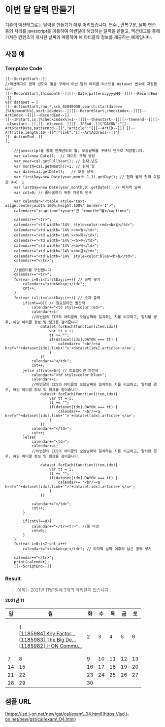 # 이번 달 달력 만들기

기존의 액션태그로는 달력을 만들기가 매우 어려웠습니다.  변수 , 반복구문, 날짜 연산 등의 처리를 javascript를 이용하여 이번달에 해당하는 달력을 만들고, 액션태그를 통해 가져온 컨텐츠의 게시된 날짜와 매핑하여 해 아티클의 정보를 제공하는 예제입니다. &#x20;

## 사용 예&#x20;

### Template Code

```
[[--ScriptStart--]]
//액션태그로 현재 년도와 월을 구해서 이번 달의 아티클 리스트를 dataset 변수에 저장합니다.
[[--RecordStart,thismonth--]][[--Date,pattern:yyyyMM--]][[--RecordEnd--]]
var dataset = [
[[--ActionStart,row:*,sck_03040000,search:startdate==[%thismonth%],sort:id=desc--]][[--RecordStart,checkindex--]][[--ArtIndex--]][[--RecordEnd--]]
[[--IFStart,is:[%checkindex%]=1--]][[--thenstart--]][[--thenend--]][[--elsestart--]],[[--elseend--]][[--IFEnd--]]{"DAYON":"[[--ArtStartDate,pattern:d--]]","article":"[[[--ArtID--]]] [[--ArtTitle,length:10--]]","link":"[[--ArtAddress--]]"}
[[--ActionEnd--]]
];

	//javascript를 통해 현재년도와 월, 오늘날짜를 구해서 변수로 저장합니다.
	var cal=new Date();  // 데이트 객체 생성
	var year=cal.getFullYear(); // 현재 년도
	var month=cal.getMonth()+1; // 현재 월
	var date=cal.getDate();   // 오늘 날짜
	var firstDay=new Date(year,month-1,1).getDay(); // 현재 월의 첫째 요일 값 0~6  1
	var lastDay=new Date(year,month,0).getDate(); // 마지막 날짜
	var cnt=0; // 줄바꿈하기 위한 카운트 변수

	var	calendar="<table style='text-align:center;width:100%;height:100%' border='1'>";
	calendar+="<caption>"+year+"년 "+month+"월</caption>";
	
	calendar+="<tr>";
	calendar+="<td width='14%' style=color:red><b>일</td>";
	calendar+="<td width='14%'><b>월</td>";
	calendar+="<td width='14%'><b>화</td>";
	calendar+="<td width='14%'><b>수</td>";
	calendar+="<td width='14%'><b>목</td>";
	calendar+="<td width='14%'><b>금</td>";
	calendar+="<td width='14%' style=color:blue><b>토</td>";
	calendar+="</tr>";

	//캘린더를 구현합니다.
	calendar+="<tr>";
	for(var i=0;i<firstDay;i++){ // 공백 넣기
		calendar+="<td>&nbsp;</td>";
		cnt++;
	}	
	for(var i=1;i<=lastDay;i++){ // 숫자 출력
		if(cnt==0){ // 일요일이면 빨간색
			calendar+="<td style=color:red>";
			calendar+=i;
			//이번달의 ICS의 아티클의 오늘날짜와 일치하는 지를 비교하고, 일치할 경우, 해당 아티클 정보 및 링크를 걸어줍니다.
				dataset.forEach(function(item,idx){
					var tt = i;
					tt += "";
					if(dataset[idx].DAYON === tt) {
						calendar+= '<br/><a href="'+dataset[idx].link+'">'+dataset[idx].article+'</a>';
					}
				})
			calendar+="</td>";
			cnt++;
		}else if(cnt==6){ // 토요일이면 파란색
			calendar+="<td style=color:blue>";
			calendar+=i;
			//이번달의 ICS의 아티클의 오늘날짜와 일치하는 지를 비교하고, 일치할 경우, 해당 아티클 정보 및 링크를 걸어줍니다.
				dataset.forEach(function(item,idx){
					var tt = i;
					tt += "";
					if(dataset[idx].DAYON === tt) {
						calendar+= '<br/><a href="'+dataset[idx].link+'">'+dataset[idx].article+'</a>';
					}
				})		
			calendar+="</td>";
			cnt++;
		}else{
			calendar+="<td>";
			calendar+=i;
			//이번달의 ICS의 아티클의 오늘날짜와 일치하는 지를 비교하고, 일치할 경우, 해당 아티클 정보 및 링크를 걸어줍니다.

				dataset.forEach(function(item,idx){
					var tt = i;
					tt += "";
					if(dataset[idx].DAYON === tt) {
						calendar+= '<br/><a href="'+dataset[idx].link+'">'+dataset[idx].article+'</a>';
					}
				})
				
			calendar+="</td>";
			cnt++;	
		}		
		
		if(cnt%7==0){
			calendar+="</tr><tr>"; //줄 바꿈
			cnt=0;;
		}
	}
	for(var i=0;i<7-cnt;i++)
		calendar+="<td>&nbsp;</td>"; // 마지막 날짜 이후의 남은 공백 넣기
		
	calendar+="</tr>";
	print(calendar);
	[[--ScriptEnd--]]
```

### Result

> 예제는 2021년 11월1일에 3개의 아티클이 있습니다.

**2021년 11**

| **일** | **월**                                                                                                                                                                                                                                                                                                                                                                                                                                                                                                                                                                                                                                                                               | **화** | **수** | **목** | **금** | **토** |
| ----- | ----------------------------------------------------------------------------------------------------------------------------------------------------------------------------------------------------------------------------------------------------------------------------------------------------------------------------------------------------------------------------------------------------------------------------------------------------------------------------------------------------------------------------------------------------------------------------------------------------------------------------------------------------------------------------------- | ----- | ----- | ----- | ----- | ----- |
|       | <p>1<br><a href="https://isd.i-on.net/choonzang/publish/preview.do?pageNumber=1&#x26;pageString=1&#x26;catId=sck_03040000&#x26;tplId=1406&#x26;artId=1185984&#x26;publishingDate=20211101-153331">[1185984] Key Factor...</a><br><a href="https://isd.i-on.net/choonzang/publish/preview.do?pageNumber=1&#x26;pageString=1&#x26;catId=sck_03040000&#x26;tplId=1406&#x26;artId=1185983&#x26;publishingDate=20211101-153331">[1185983] The Big De...</a><br><a href="https://isd.i-on.net/choonzang/publish/preview.do?pageNumber=1&#x26;pageString=1&#x26;catId=sck_03040000&#x26;tplId=1406&#x26;artId=1185982&#x26;publishingDate=20211101-153331">[1185982] I-ON Commu...</a></p> | 2     | 3     | 4     | 5     | 6     |
| 7     | 8                                                                                                                                                                                                                                                                                                                                                                                                                                                                                                                                                                                                                                                                                   | 9     | 10    | 11    | 12    | 13    |
| 14    | 15                                                                                                                                                                                                                                                                                                                                                                                                                                                                                                                                                                                                                                                                                  | 16    | 17    | 18    | 19    | 20    |
| 21    | 22                                                                                                                                                                                                                                                                                                                                                                                                                                                                                                                                                                                                                                                                                  | 23    | 24    | 25    | 26    | 27    |
| 28    | 29                                                                                                                                                                                                                                                                                                                                                                                                                                                                                                                                                                                                                                                                                  | 30    |       |       |       |       |



## 샘플 URL

[https://isd.i-on.net/new/gst/cal/exam\_04.html](https://isd.i-on.net/new/gst/cal/exam\_04.html)
